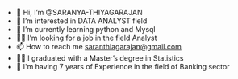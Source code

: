 - 👋 Hi, I’m @SARANYA-THIYAGARAJAN
- 👀 I’m interested in DATA ANALYST field
- 🌱 I’m currently learning python and Mysql
- 👩‍💻 I’m looking for a job in the field Analyst
- 📫 How to reach me saranthiagarajan@gmail.com
- 👩‍🎓 I graduated with a Master’s degree in Statistics
- 🏢 I'm having 7 years of Experience in the field of Banking sector

<!---
SARANYA-THIYAGARAJAN/SARANYA-THIYAGARAJAN is a ✨ special ✨ repository because its `README.md` (this file) appears on your GitHub profile.
You can click the Preview link to take a look at your changes.
--->
